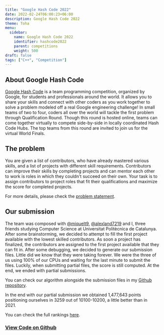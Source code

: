```yaml
---
title: "Google Hash Code 2022"
date: 2022-02-24T06:00:23+06:00
description: Google Hash Code 2022
theme: Toha
menu:
  sidebar:
    name: Google Hash Code 2022
    identifier: hashcode2022
    parent: competitions
    weight: 500
draft: false
tags: ["C++", "Competition"]
---
```


## About Google Hash Code
[Google Hash Code](https://codingcompetitions.withgoogle.com/hashcode) is a team programming competition, organized by Google, for students and professionals around the world. It allows you to share your skills and connect with other coders as you work together to solve a problem modeled off a real Google engineering challenge! In small teams of two to four, coders all over the world will tackle the first problem through Qualification Round. Though this round is hosted online, teams can come together virtually to compete side-by-side in locally coordinated Hash Code Hubs. The top teams from this round are invited to join us for the virtual World Finals.

## The problem
You are given a list of contributors, who have already mastered various skills, and a list of projects with different skill requirements. Contributors can improve their skills by completing projects and can mentor each other to work is roles in which they couldn't succeed on their own. Your task is to assign contributors to project roles that fit their qualifications and maximize the score for completed projects. 

For more details, please check the [problem statement](https://codingcompetitions.withgoogle.com/hashcode/round/00000000008caae7/000000000098afc8).


## Our submission
The team was composed with [@miquelt9](https://github.com/miquelt9), [@alexland7219](https://github.com/alexland7219) and I, three friends studying Computer Science at Universitat Politècnica de Catalunya. After some brainstorming, we decided to attempt to fill the first project available with the lowest skilled contributors. As soon a project has finalized, the contributors are assigned to the first project available that they can fit in. After some debugging, we decided to generate our submission files. Little did we know that they were taking forever. We were the three of us using 100% of our CPUs and waiting for the last minute to submit the files. Luckily, when submitting partial files, the score is still computed. At the end, we ended with partial submissions.

You can check our algorithm alongside the submission files in my [<i class="fab fa-github"></i>Github repository](https://github.com/BernatBC/Coding-Competitions/tree/main/GoogleHashCode2022).

In the end with our partial submission we obtained 1,477,643 points positioning ourselves in 3259 out of 10100-10200, a little better than in 2021.

You can check the full rankings [here](https://codingcompetitions.withgoogle.com/hashcode/round/00000000008caae7).


### [View Code on <i class="fab fa-github"></i>Github](https://github.com/BernatBC/Coding-Competitions/tree/main/GoogleHashCode2022)